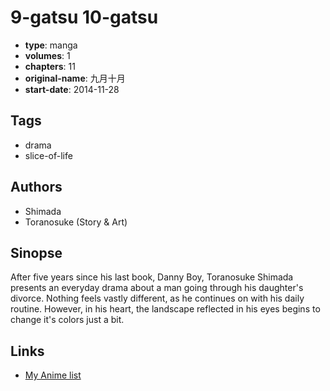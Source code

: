 # 9-gatsu 10-gatsu

-   **type**: manga
-   **volumes**: 1
-   **chapters**: 11
-   **original-name**: 九月十月
-   **start-date**: 2014-11-28

## Tags

-   drama
-   slice-of-life

## Authors

-   Shimada
-   Toranosuke (Story & Art)

## Sinopse

After five years since his last book, Danny Boy, Toranosuke Shimada presents an everyday drama about a man going through his daughter's divorce. Nothing feels vastly different, as he continues on with his daily routine. However, in his heart, the landscape reflected in his eyes begins to change it's colors just a bit.

## Links

-   [My Anime list](https://myanimelist.net/manga/95742/9-gatsu_10-gatsu)
